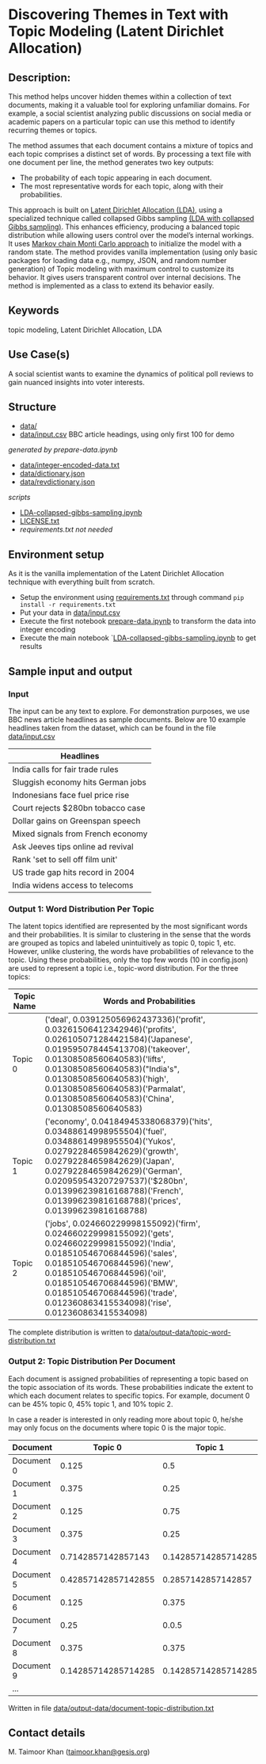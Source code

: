 
# Discovering Themes in Text with Topic Modeling (Latent Dirichlet Allocation)

## Description:

This method helps uncover hidden themes within a collection of text documents, making it a valuable tool for exploring unfamiliar domains. For example, a social scientist analyzing public discussions on social media or academic papers on a particular topic can use this method to identify recurring themes or topics.

The method assumes that each document contains a mixture of topics and each topic comprises a distinct set of words. By processing a text file with one document per line, the method generates two key outputs:

- The probability of each topic appearing in each document.
- The most representative words for each topic, along with their probabilities.

This approach is built on [Latent Dirichlet Allocation (LDA)](https://www.jmlr.org/papers/volume3/blei03a/blei03a.pdf?ref=http://githubhelp.com), using a specialized technique called collapsed Gibbs sampling [(LDA with collapsed Gibbs sampling)](https://www.cs.cmu.edu/~wcohen/10-605/papers/fastlda.pdf). This enhances efficiency, producing a balanced topic distribution while allowing users control over the model’s internal workings.
It uses [Markov chain Monti Carlo approach](https://en.wikipedia.org/wiki/Markov_chain_Monte_Carlo) to initialize the model with a random state. The method provides vanilla implementation (using only basic packages for loading data e.g., numpy, JSON, and random number generation) of Topic modeling with maximum control to customize its behavior. It gives users transparent control over internal decisions. The method is implemented as a class to extend its behavior easily. 

## Keywords
topic modeling, Latent Dirichlet Allocation, LDA

## Use Case(s)
A social scientist wants to examine the dynamics of political poll reviews to gain nuanced insights into voter interests.

## Structure
- [data/](https://github.com/taimoorkhan-nlp/latent_dirichlet_allocation/tree/master/data/)
- [data/input.csv](https://github.com/taimoorkhan-nlp/latent_dirichlet_allocation/blob/master/data/input.csv) BBC article headings, using only first 100 for demo

*generated by prepare-data.ipynb*
- [data/integer-encoded-data.txt](https://github.com/taimoorkhan-nlp/latent_dirichlet_allocation/blob/master/data/integer-encoded-data.txt)
- [data/dictionary.json](https://github.com/taimoorkhan-nlp/latent_dirichlet_allocation/blob/master/data/dictionary.json)
- [data/revdictionary.json](https://github.com/taimoorkhan-nlp/latent_dirichlet_allocation/blob/master/data/revdictionary.json)

*scripts*
- [LDA-collapsed-gibbs-sampling.ipynb](https://github.com/taimoorkhan-nlp/latent_dirichlet_allocation/blob/master/LDA-collapsed-gibbs-sampling.ipynb)
- [LICENSE.txt](https://github.com/taimoorkhan-nlp/latent_dirichlet_allocation/blob/master/LICENSE.txt)
- *requirements.txt not needed*
  
## Environment setup
As it is the vanilla implementation of the Latent Dirichlet Allocation technique with everything built from scratch. 
- Setup the environment using [requirements.txt](https://github.com/taimoorkhan-nlp/latent_dirichlet_allocation/blob/master/requirements.txt) through command `pip install -r requirements.txt`
- Put your data in [data/input.csv](https://github.com/taimoorkhan-nlp/latent_dirichlet_allocation/blob/master/data/input.csv)
- Execute the first notebook [prepare-data.ipynb](https://github.com/taimoorkhan-nlp/latent_dirichlet_allocation/blob/master/prepare-data.ipynb) to transform the data into integer encoding
- Execute the main notebook `[LDA-collapsed-gibbs-sampling.ipynb](https://github.com/taimoorkhan-nlp/latent_dirichlet_allocation/blob/master/LDA-collapsed-gibbs-sampling.ipynb) to get results 

## Sample input and output

### Input
The input can be any text to explore. For demonstration purposes, we use BBC news article headlines as sample documents. Below are 10 example headlines taken from the dataset, which can be found in the file [data/input.csv](https://github.com/taimoorkhan-nlp/latent_dirichlet_allocation/blob/master/data/input.csv)

| Headlines |
|--------------------------|
| India calls for fair trade rules|
|Sluggish economy hits German jobs|
|Indonesians face fuel price rise|
|Court rejects $280bn tobacco case|
|Dollar gains on Greenspan speech|
|Mixed signals from French economy|
|Ask Jeeves tips online ad revival|
|Rank 'set to sell off film unit'|
|US trade gap hits record in 2004|
|India widens access to telecoms|

### Output 1: Word Distribution Per Topic

The latent topics identified are represented by the most significant words and their probabilities. It is similar to clustering in the sense that the words are grouped as topics and labeled unintuitively as topic 0, topic 1, etc. However, unlike clustering, the words have probabilities of relevance to the topic. Using these probabilities, only the top few words (10 in config.json) are used to represent a topic i.e., topic-word distribution.
For the three topics:

| Topic Name | Words and Probabilities                                                                                   |
|------------|----------------------------------------------------------------------------------------------------------|
| Topic 0    | ('deal', 0.039125056962437336)('profit', 0.03261506412342946)('profits', 0.026105071284421584)('Japanese', 0.019595078445413708)('takeover', 0.01308508560640583)('lifts', 0.01308508560640583)("India's", 0.01308508560640583)('high', 0.01308508560640583)('Parmalat', 0.01308508560640583)('China', 0.01308508560640583)                             |
| Topic 1    | ('economy', 0.04184945338068379)('hits', 0.03488614998955504)('fuel', 0.03488614998955504)('Yukos', 0.02792284659842629)('growth', 0.02792284659842629)('Japan', 0.02792284659842629)('German', 0.020959543207297537)('$280bn', 0.013996239816168788)('French', 0.013996239816168788)('prices', 0.013996239816168788)|
| Topic 2    | ('jobs', 0.024660229998155092)('firm', 0.024660229998155092)('gets', 0.024660229998155092)('India', 0.018510546706844596)('sales', 0.018510546706844596)('new', 0.018510546706844596)('oil', 0.018510546706844596)('BMW', 0.018510546706844596)('trade', 0.012360863415534098)('rise', 0.012360863415534098)|

The complete distribution is written to [data/output-data/topic-word-distribution.txt](https://github.com/taimoorkhan-nlp/latent_dirichlet_allocation/blob/master/data/output-data/topic-word-distribution.txt)

### Output 2: Topic Distribution Per Document
Each document is assigned probabilities of representing a topic based on the topic association of its words. These probabilities indicate the extent to which each document relates to specific topics. For example, document 0 can be 45% topic 0, 45% topic 1, and 10% topic 2.

In case a reader is interested in only reading more about topic 0, he/she may only focus on the documents where topic 0 is the major topic.
 
| Document   | Topic 0                 | Topic 1                 | Topic 2             |
|------------|-------------------------|-------------------------|---------------------|
| Document 0 | 0.125                   | 0.5                    | 0.375                |
| Document 1 | 0.375                   | 0.25                   | 0.375                |
| Document 2 | 0.125                   | 0.75                   | 0.125                |
| Document 3 | 0.375                   | 0.25                   | 0.375               |
| Document 4 | 0.7142857142857143      | 0.14285714285714285     | 0.14285714285714285  |
| Document 5 | 0.42857142857142855     | 0.2857142857142857     | 0.2857142857142857  |
| Document 6 | 0.125                   | 0.375                     | 0.5               |
| Document 7 | 0.25                   | 0.0.5                   | 0.25               |
| Document 8 | 0.375                    | 0.375                   | 0.25               |
| Document 9 | 0.14285714285714285     | 0.14285714285714285     | 0.7142857142857143 |
| ...|

Written in file [data/output-data/document-topic-distribution.txt](https://github.com/taimoorkhan-nlp/latent_dirichlet_allocation/blob/master/data/output-data/document-topic-distribution.txt)




## Contact details
M. Taimoor Khan (<a href="mailto:taimoor.khan@gesis.org">taimoor.khan@gesis.org</a>)
